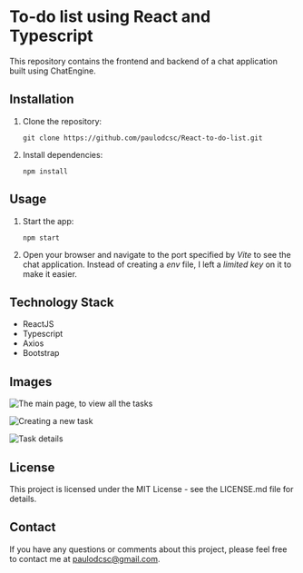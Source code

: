 

# To-do list using React and Typescript

This repository contains the frontend and backend of a chat application built using ChatEngine.

## Installation

1.  Clone the repository:

	`git clone https://github.com/paulodcsc/React-to-do-list.git` 

2.  Install dependencies:

	`npm install` 


## Usage

1. Start the app:
    
    `npm start`
    
2.  Open your browser and navigate to the port specified by *Vite* to see the chat application. Instead of creating a *env* file, I left a *limited key* on it to make it easier.
    

## Technology Stack

-   ReactJS
-   Typescript
-	Axios
-	Bootstrap

## Images
![The main page, to view all the tasks](https://cdn.discordapp.com/attachments/1100130907681194015/1100441080383668277/image.png)

![Creating a new task](https://cdn.discordapp.com/attachments/1100130907681194015/1100441300353945711/image.png)

![Task details](https://cdn.discordapp.com/attachments/1100130907681194015/1100441861425995837/image.png)

## License

This project is licensed under the MIT License - see the LICENSE.md file for details.

## Contact

If you have any questions or comments about this project, please feel free to contact me at [paulodcsc@gmail.com](mailto:paulodcsc@gmail.com).
